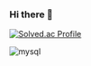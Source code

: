 ### Hi there 👋


[![Solved.ac Profile](http://mazassumnida.wtf/api/generate_badge?boj=dreamthre@naver.com)](https://solved.ac/dreamthre)

![mysql](https://img.shields.io/badge/mysql-4479A1.svg?&style=for-the-badge&logo=mysql&logoColor=white)





<!--
**giraffenostrils/giraffenostrils** is a ✨ _special_ ✨ repository because its `README.md` (this file) appears on your GitHub profile.

Here are some ideas to get you started:

- 🔭 I’m currently working on ...
- 🌱 I’m currently learning ...
- 👯 I’m looking to collaborate on ...
- 🤔 I’m looking for help with ...
- 💬 Ask me about ...
- 📫 How to reach me: ...
- 😄 Pronouns: ...
- ⚡ Fun fact: ...
-->
